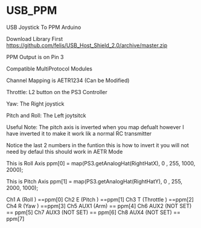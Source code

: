 # USB_PPM
USB Joystick To PPM Arduino


Download Library First 
https://github.com/felis/USB_Host_Shield_2.0/archive/master.zip


PPM Output is on Pin 3 

Compatible MultiProtocol Modules






Channel Mapping is AETR1234 (Can be Modified)

Throttle: 
L2 button on the PS3 Controller

Yaw:
The Right joystick

Pitch and Roll:
The Left joytsitck

Useful Note:
The pitch axis is inverted when you map defualt however I have inverted it to make it work lik a normal RC transmitter

Notice the last 2 numbers in the funtion this is how to invert it you will not need by defaul this should work in AETR Mode

This is Roll Axis
 ppm[0] = map(PS3.getAnalogHat(RightHatX), 0 , 255, 1000, 2000);
 
This is Pitch Axis
 ppm[1] = map(PS3.getAnalogHat(RightHatY), 0 , 255, 2000, 1000);




Ch1 A (Roll ) ==ppm[0]
Ch2 E (Pitch ) ==ppm[1]
Ch3 T (Throttle ) ==ppm[2]
Ch4 R (Yaw ) ==ppm[3]
Ch5 AUX1 (Arm) == ppm[4]
Ch6 AUX2 (NOT SET) == ppm[5]
Ch7 AUX3 (NOT SET) == ppm[6]
Ch8 AUX4 (NOT SET) == ppm[7]
